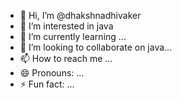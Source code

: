 - 👋 Hi, I’m @dhakshnadhivaker
- 👀 I’m interested in java 
- 🌱 I’m currently learning ...
- 💞️ I’m looking to collaborate on java...
- 📫 How to reach me ...
- 😄 Pronouns: ...
- ⚡ Fun fact: ...

<!---
dhakshnadhivaker/dhakshnadhivaker is a ✨ special ✨ repository because its `README.md` (this file) appears on your GitHub profile.
You can click the Preview link to take a look at your changes.
--->
